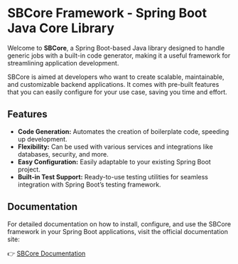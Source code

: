 # SBCore Framework - Spring Boot Java Core Library

Welcome to **SBCore**, a Spring Boot-based Java library designed to handle generic jobs with a built-in code generator, making it a useful framework for streamlining application development.

SBCore is aimed at developers who want to create scalable, maintainable, and customizable backend applications. It comes with pre-built features that you can easily configure for your use case, saving you time and effort.

## Features

- **Code Generation:** Automates the creation of boilerplate code, speeding up development.
- **Flexibility:** Can be used with various services and integrations like databases, security, and more.
- **Easy Configuration:** Easily adaptable to your existing Spring Boot project.
- **Built-in Test Support:** Ready-to-use testing utilities for seamless integration with Spring Boot’s testing framework.

## Documentation

For detailed documentation on how to install, configure, and use the SBCore framework in your Spring Boot applications, visit the official documentation site:

👉 [SBCore Documentation](https://alishahidi.net/SBCore)